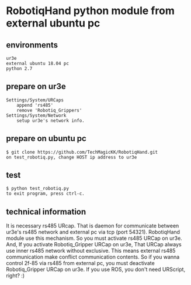 # RobotiqHand python module from external ubuntu pc
## environments
```
ur3e
external ubuntu 18.04 pc
python 2.7
```
## prepare on ur3e
```
Settings/System/URCaps
	append 'rs485'
	remove 'Robotiq_Grippers'
Settings/System/Network
	setup ur3e's network info.
```
## prepare on ubuntu pc
```
$ git clone https://github.com/TechMagicKK/RobotiqHand.git
on test_robotiq.py, change HOST ip address to ur3e
```
## test
```
$ python test_robotiq.py
to exit program, press ctrl-c.
```
## technical information
It is necessary rs485 URcap. That is daemon for communicate between ur3e's rs485 network and external pc via tcp (port 54321).
RobotiqHand module use this mechanism.
So you must activate rs485 URCap on ur3e.
And,
If you activate Robotiq_Gripper URCap on ur3e, That URCap always use inner rs485 network without exclusive.
This means external rs485 communication make conflict communication contents.
So if you wanna control 2f-85 via rs485 from external pc, you must deactivate Robotiq_Gripper URCap on ur3e.
If you use ROS, you don't need URScript, right? :)
